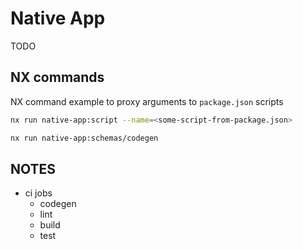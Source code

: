 # Native App

TODO

## NX commands

NX command example to proxy arguments to `package.json` scripts

```bash
nx run native-app:script --name=<some-script-from-package.json>
```

```bash
nx run native-app:schemas/codegen
```

## NOTES

- ci jobs
  - codegen
  - lint
  - build
  - test
